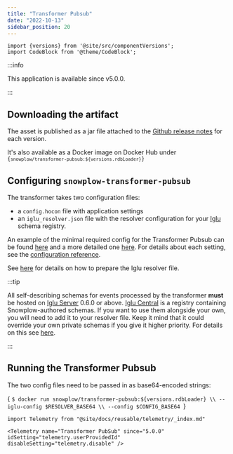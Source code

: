 ```yaml
---
title: "Transformer Pubsub"
date: "2022-10-13"
sidebar_position: 20
---
```


```mdx-code-block
import {versions} from '@site/src/componentVersions';
import CodeBlock from '@theme/CodeBlock';
```

:::info

This application is available since v5.0.0.

:::

## Downloading the artifact

The asset is published as a jar file attached to the [Github release notes](https://github.com/snowplow/snowplow-rdb-loader/releases) for each version.

<span>It's also available as a Docker image on Docker Hub under <code>{`snowplow/transformer-pubsub:${versions.rdbLoader}`}</code></span>

## Configuring `snowplow-transformer-pubsub`

The transformer takes two configuration files:

- a `config.hocon` file with application settings
- an `iglu_resolver.json` file with the resolver configuration for your [Iglu](https://github.com/snowplow/iglu) schema registry.

An example of the minimal required config for the Transformer Pubsub can be found [here](https://github.com/snowplow/snowplow-rdb-loader/tree/master/config/transformer/gcp/transformer.pubsub.config.minimal.hocon) and a more detailed one [here](https://github.com/snowplow/snowplow-rdb-loader/tree/master/config/transformer/gcp/transformer.pubsub.config.reference.hocon). For details about each setting, see the [configuration reference](/docs/api-reference/loaders-storage-targets/snowplow-rdb-loader/transforming-enriched-data/stream-transformer/transformer-pubsub/configuration-reference/index.md).

See [here](/docs/api-reference/iglu/iglu-resolver/index.md) for details on how to prepare the Iglu resolver file.

:::tip

All self-describing schemas for events processed by the transformer **must** be hosted on [Iglu Server](/docs/api-reference/iglu/iglu-repositories/iglu-server/index.md) 0.6.0 or above. [Iglu Central](/docs/api-reference/iglu/iglu-repositories/iglu-central/index.md) is a registry containing Snowplow-authored schemas. If you want to use them alongside your own, you will need to add it to your resolver file. Keep it mind that it could override your own private schemas if you give it higher priority. For details on this see [here](https://discourse.snowplow.io/t/important-changes-to-iglu-centrals-api-for-schema-lists/5720#how-will-this-affect-my-snowplow-pipeline-3).

:::

## Running the Transformer Pubsub

The two config files need to be passed in as base64-encoded strings:

<CodeBlock language="bash">{
`$ docker run snowplow/transformer-pubsub:${versions.rdbLoader} \\
--iglu-config $RESOLVER_BASE64 \\
--config $CONFIG_BASE64
`}</CodeBlock>

```mdx-code-block
import Telemetry from "@site/docs/reusable/telemetry/_index.md"

<Telemetry name="Transformer PubSub" since="5.0.0" idSetting="telemetry.userProvidedId" disableSetting="telemetry.disable" />
```
